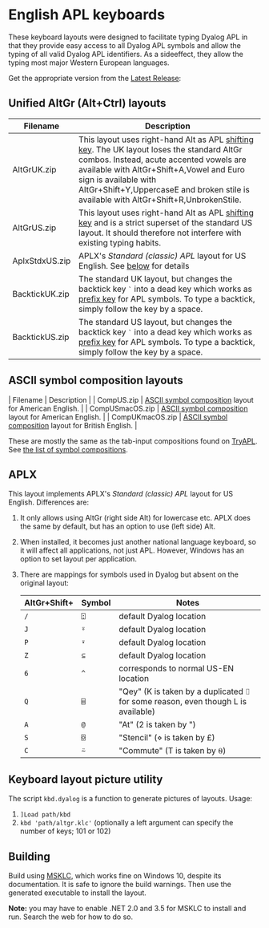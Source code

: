# English APL keyboards

These keyboard layouts were designed to facilitate typing Dyalog APL in that they provide easy access to all Dyalog APL symbols and allow the typing of all valid Dyalog APL identifiers. As a sideeffect, they allow the typing most major Western European languages.

Get the appropriate version from the [Latest Release](https://github.com/abrudz/Kbd/releases/latest):

## Unified AltGr (Alt+Ctrl) layouts

| Filename       | Description                                                  |
| -------------- | ------------------------------------------------------------ |
| AltGrUK.zip    | This layout uses right-hand Alt as APL [shifting key](https://aplwiki.com/wiki/Typing_glyphs#Shifting_key). The UK layout loses the standard AltGr combos. Instead, acute accented vowels are available with AltGr+Shift+A,Vowel and Euro sign is available with AltGr+Shift+Y,UppercaseE and broken stile is available with AltGr+Shift+R,UnbrokenStile. |
| AltGrUS.zip    | This layout uses right-hand Alt as APL [shifting key](https://aplwiki.com/wiki/Typing_glyphs#Shifting_key) and is a strict superset of the standard US layout. It should therefore not interfere with existing typing habits. |
| AplxStdxUS.zip | APLX's *Standard (classic) APL* layout for US English. See [below](#APLX) for details |
| BacktickUK.zip | The standard UK layout, but changes the backtick key <kbd>`</kbd> into a dead key which works as [prefix key](https://aplwiki.com/wiki/Typing_glyphs#Prefix_key) for APL symbols. To type a backtick, simply follow the key by a space. |
| BacktickUS.zip | The standard US layout, but changes the backtick key <kbd>`</kbd> into a dead key which works as [prefix key](https://aplwiki.com/wiki/Typing_glyphs#Prefix_key) for APL symbols. To type a backtick, simply follow the key by a space. |

## ASCII symbol composition layouts

| Filename        | Description                                                                                                              |
| CompUS.zip      | [ASCII symbol composition](https://aplwiki.com/wiki/Typing_glyphs#ASCII_symbol_composition) layout for American English. |
| CompUSmacOS.zip | [ASCII symbol composition](https://aplwiki.com/wiki/Typing_glyphs#ASCII_symbol_composition) layout for American English. |
| CompUKmacOS.zip | [ASCII symbol composition](https://aplwiki.com/wiki/Typing_glyphs#ASCII_symbol_composition) layout for British English.  |

These are mostly the same as the tab-input compositions found on [TryAPL](https://tryapl.org). See [the list of symbol compositions](comp.md).

## APLX

This layout implements APLX's *Standard (classic) APL* layout for US English. Differences are:

1. It only allows using AltGr (right side Alt) for lowercase etc. APLX does the same by default, but has an option to use (left side) Alt.
1. When installed, it becomes just another national language keyboard, so it will affect all applications, not just APL. However, Windows has an option to set layout per application.
1. There are mappings for symbols used in Dyalog but absent on the original layout:

    | AltGr+Shift+ | Symbol| Notes |
    | ------------ | ----- | ----- |
    |`/`|`⍠`| default Dyalog location|
    |`J`|`⍤`| default Dyalog location|
    |`P`|`⍣`| default Dyalog location|
    |`Z`|`⊆`| default Dyalog location|
    |`6`|`^`| corresponds to normal US-EN location|
    |`Q`|`⌸`| "Qey" (K is taken by a duplicated ⌷ for some reason, even though L is available)|
    |`A`|`@`| "At" (2 is taken by ")|
    |`S`|`⌺`| "Stencil" (⋄ is taken by £)|
    |`C`|`⍨`| "Commute" (T is taken by ⍬)|

## Keyboard layout picture utility

The script `kbd.dyalog` is a function to generate pictures of layouts. Usage:
1. `]Load path/kbd`
1. `kbd 'path/altgr.klc'` (optionally a left argument can specify the number of keys; 101 or 102)

## Building

Build using [MSKLC](https://www.microsoft.com/en-us/download/details.aspx?id=102134), which works fine on Windows 10, despite its documentation. It is safe to ignore the build warnings. Then use the generated executable to install the layout.

**Note:** you may have to enable .NET 2.0 and 3.5 for MSKLC to install and run. Search the web for how to do so.
